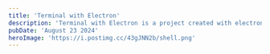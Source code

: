 ```yaml
---
title: 'Terminal with Electron'
description: 'Terminal with Electron is a project created with electron that implements the windows terminal or CMD, using the spawn library. '
pubDate: 'August 23 2024'
heroImage: 'https://i.postimg.cc/43gJNN2b/shell.png'
---
```


